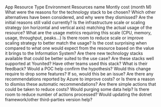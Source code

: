 App
Resource Type
Environment
Resources name
Montly cost (month M)
What were the reasons for the technology stack to be chosen? 
Which other alternatives have been considered, and why were they dismissed? 
Are the initial reasons still valid currently? 
Is the infrastructure scale or scaling strategy (on horizontal and vertical axis) matching the actual usage of the resource?
What are the usage metrics requiring this scale (CPU, memory, usage, throughput, peaks…)
Is there room to reduce scale or improve scaling strategy to better match the usage?
Is the cost surprising when compared to what one would expect from the resource based on the value it brings to the Information System?
Are there new technology stacks available that could be better suited to the use case?
Are these stacks well supported at Younited?
Have other teams used this stack? What is their feedback?
Would a POC help confirm the hypothesis?
Would this change require to drop some features? If so, would this be an issue?
Are there any recommendations reported by Azure to improve costs? or Is there a reason to dismiss these automatic recommendations?
Are there simple actions that could be taken to reduce costs?
Would purging some data help?
Is there room to reduce number of actions processed?
Would updating the dotnet framework/other third-parties version help?


